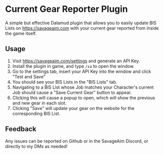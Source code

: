 # Current Gear Reporter Plugin
A simple but effective Dalamud plugin that allows you to easily update BIS Lists on https://savageaim.com with your current gear reported from inside the game itself.

## Usage
1. Visit https://savageaim.com/settings and generate an API Key.
2. Install the plugin in game, and type `/sa` to open the window.
3. Go to the settings tab, insert your API Key into the window and click "Test and Save"
4. You should see your BIS Lists in the "BIS Lists" tab.
5. Navigating to a BIS List whose Job matches your Character's current Job should cause a "Save Current Gear" button to appear.
6. Clicking this will cause a popup to open, which will show the previous and new gear in each slot.
7. Clicking "Save" will update your gear on the website for the corresponding BIS List.

## Feedback
Any issues can be reported on Github or in the SavageAim Discord, or directly to my DMs as needed!
